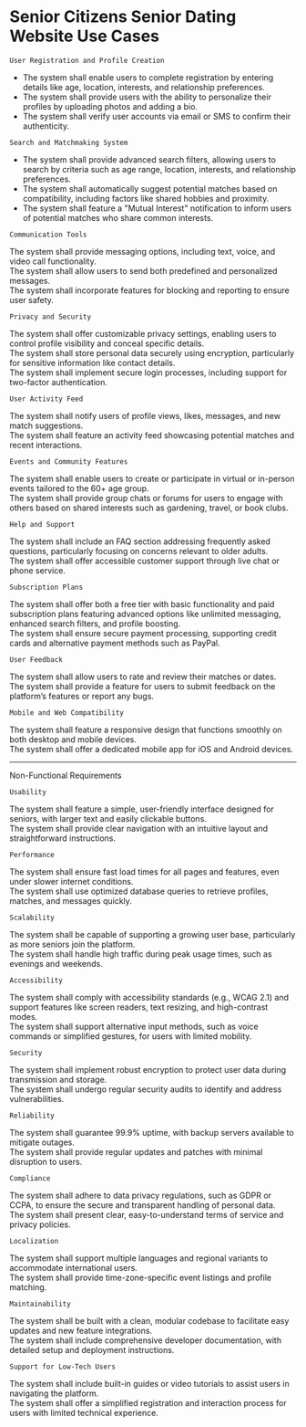 # Senior Citizens Senior Dating Website Use Cases

	User Registration and Profile Creation
* The system shall enable users to complete registration by entering details like age, location, interests, and relationship preferences.
* The system shall provide users with the ability to personalize their profiles by uploading photos and adding a bio.
* The system shall verify user accounts via email or SMS to confirm their authenticity.
<!-- list end -->
	Search and Matchmaking System
* The system shall provide advanced search filters, allowing users to search by criteria such as age range, location, interests, and relationship preferences.
* The system shall automatically suggest potential matches based on compatibility, including factors like shared hobbies and proximity.
* The system shall feature a "Mutual Interest" notification to inform users of potential matches who share common interests.
<!-- -->
	Communication Tools  
The system shall provide messaging options, including text, voice, and video call functionality.  
The system shall allow users to send both predefined and personalized messages.  
The system shall incorporate features for blocking and reporting to ensure user safety.

	Privacy and Security
The system shall offer customizable privacy settings, enabling users to control profile visibility and conceal specific details.  
The system shall store personal data securely using encryption, particularly for sensitive information like contact details.  
The system shall implement secure login processes, including support for two-factor authentication.

	User Activity Feed  
The system shall notify users of profile views, likes, messages, and new match suggestions.  
The system shall feature an activity feed showcasing potential matches and recent interactions.

	Events and Community Features  
The system shall enable users to create or participate in virtual or in-person events tailored to the 60+ age group.  
The system shall provide group chats or forums for users to engage with others based on shared interests such as gardening, travel, or book clubs.

	Help and Support
The system shall include an FAQ section addressing frequently asked questions, particularly focusing on concerns relevant to older adults.  
The system shall offer accessible customer support through live chat or phone service.

	Subscription Plans
The system shall offer both a free tier with basic functionality and paid subscription plans featuring advanced options like unlimited messaging, enhanced search filters, and profile boosting.  
The system shall ensure secure payment processing, supporting credit cards and alternative payment methods such as PayPal.

	User Feedback 
The system shall allow users to rate and review their matches or dates.  
The system shall provide a feature for users to submit feedback on the platform’s features or report any bugs.

	Mobile and Web Compatibility 
The system shall feature a responsive design that functions smoothly on both desktop and mobile devices.  
The system shall offer a dedicated mobile app for iOS and Android devices.

--------------------------------------------------
Non-Functional Requirements

	Usability
The system shall feature a simple, user-friendly interface designed for seniors, with larger text and easily clickable buttons.  
The system shall provide clear navigation with an intuitive layout and straightforward instructions.

	Performance 
The system shall ensure fast load times for all pages and features, even under slower internet conditions.  
The system shall use optimized database queries to retrieve profiles, matches, and messages quickly.

	Scalability 
The system shall be capable of supporting a growing user base, particularly as more seniors join the platform.  
The system shall handle high traffic during peak usage times, such as evenings and weekends.

	Accessibility 
The system shall comply with accessibility standards (e.g., WCAG 2.1) and support features like screen readers, text resizing, and high-contrast modes.  
The system shall support alternative input methods, such as voice commands or simplified gestures, for users with limited mobility.

	Security 
The system shall implement robust encryption to protect user data during transmission and storage.  
The system shall undergo regular security audits to identify and address vulnerabilities.

	Reliability 
The system shall guarantee 99.9% uptime, with backup servers available to mitigate outages.  
The system shall provide regular updates and patches with minimal disruption to users.

	Compliance  
The system shall adhere to data privacy regulations, such as GDPR or CCPA, to ensure the secure and transparent handling of personal data.  
The system shall present clear, easy-to-understand terms of service and privacy policies.

	Localization  
The system shall support multiple languages and regional variants to accommodate international users.  
The system shall provide time-zone-specific event listings and profile matching.

	Maintainability
The system shall be built with a clean, modular codebase to facilitate easy updates and new feature integrations.  
The system shall include comprehensive developer documentation, with detailed setup and deployment instructions.

	Support for Low-Tech Users 
The system shall include built-in guides or video tutorials to assist users in navigating the platform.  
The system shall offer a simplified registration and interaction process for users with limited technical experience.
